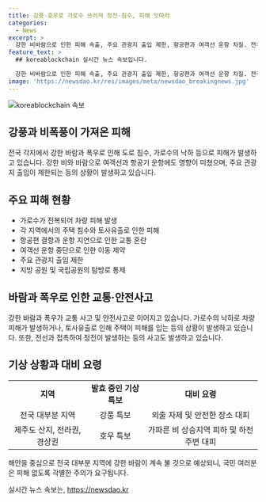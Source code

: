 ```yaml
---
title: 강풍·호우로 가로수 쓰러져 정전·침수, 피해 잇따라
categories:
  - News
excerpt: >
  강한 비바람으로 인한 피해 속출, 주요 관광지 출입 제한, 항공편과 여객선 운항 차질. 전국적으로 강풍과 폭우로 인한 피해가 속출하고 있음. 주택과 도로가 물에 잠기며, 항공편과 여객선 운항에도 영향을 미치고 있음. 지반 침하와 갈라짐 현상도 발생하고 있는 가운데, 바람에 뒤집힌 우산을 다듬으며 피해 상황이 심각함을 확인할 수 있었다. (150자)
feature_text: >
  ## koreablockchain 실시간 뉴스 속보입니다.

  강한 비바람으로 인한 피해 속출, 주요 관광지 출입 제한, 항공편과 여객선 운항 차질. 전국적으로 강풍과 폭우로 인한 피해가 속출하고 있음. 주택과 도로가 물에 잠기며, 항공편과 여객선 운항에도 영향을 미치고 있음. 지반 침하와 갈라짐 현상도 발생하고 있는 가운데, 바람에 뒤집힌 우산을 다듬으며 피해 상황이 심각함을 확인할 수 있었다. (150자)
image: 'https://newsdao.kr/res/images/meta/newsdao_breakingnews.jpg'
---
```


<p><img src="https://newsdao.kr/res/images/meta/newsdao_breakingnews.jpg" alt="koreablockchain 속보" /></p>

<h2 data-ke-size="size26">강풍과 비폭풍이 가져온 피해</h2>

<p data-ke-size="size16">전국 각지에서 강한 바람과 폭우로 인해 도로 침수, 가로수의 낙하 등으로 피해가 발생하고 있습니다. 강한 비와 바람으로 여객선과 항공기 운항에도 영향이 미쳤으며, 주요 관광지 출입이 제한되는 등의 상황이 발생하고 있습니다.</p>

<h2 data-ke-size="size26">주요 피해 현황</h2>

<ul>
<li>가로수가 전복되어 차량 피해 발생</li>
<li>각 지역에서의 주택 침수와 토사유출로 인한 피해</li>
<li>항공편 결항과 운항 지연으로 인한 교통 혼란</li>
<li>여객선 운항 중단으로 인한 이동 제약</li>
<li>주요 관광지 출입 제한</li>
<li>지방 공원 및 국립공원의 탐방로 통제</li>
</ul>

<h2 data-ke-size="size26">바람과 폭우로 인한 교통·안전사고</h2>

<p data-ke-size="size16">강한 바람과 폭우가 교통 사고 및 안전사고로 이어지고 있습니다. 가로수의 낙하로 차량 피해가 발생하거나, 토사유출로 인해 주택이 피해를 입는 등의 상황이 발생하고 있습니다. 또한, 전선과 접촉하여 정전이 발생하는 등의 사고도 발생하고 있습니다.</p>

<h2 data-ke-size="size26">기상 상황과 대비 요령</h2>

<table>
   <tr>
      <td style="text-align: center; height: 17px;"><b>지역</b></td>
      <td style="text-align: center; height: 17px;"><b>발효 중인 기상특보</b></td>
      <td style="text-align: center; height: 17px;"><b>대비 요령</b></td>
   </tr>
   <tr>
      <td style="text-align: center; height: 17px;">전국 대부분 지역</td>
      <td style="text-align: center; height: 17px;">강풍 특보</td>
      <td style="text-align: center; height: 17px;">외출 자제 및 안전한 장소 대피</td>
   </tr>
   <tr>
      <td style="text-align: center; height: 17px;">제주도 산지, 전라권, 경상권</td>
      <td style="text-align: center; height: 17px;">호우 특보</td>
      <td style="text-align: center; height: 17px;">가파른 비 상승지역 피하 및 하천 주변 대피</td>
   </tr>
</table>

<p data-ke-size="size16">해안을 중심으로 전국 대부분 지역에 강한 바람이 계속 불 것으로 예상되니, 국민 여러분은 피해 없도록 각별한 주의가 요구됩니다.</p>
실시간 뉴스 속보는, <a href="https://newsdao.kr" rel="dofollow">https://newsdao.kr</a>


